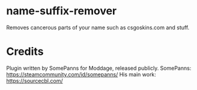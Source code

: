 # name-suffix-remover
Removes cancerous parts of your name such as csgoskins.com and stuff.

# Credits
Plugin written by SomePanns for Moddage, released publicly.
SomePanns: https://steamcommunity.com/id/somepanns/
His main work: https://sourcecbl.com/
